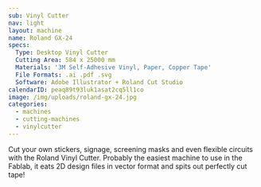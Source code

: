 ```yaml
---
sub: Vinyl Cutter
nav: light
layout: machine
name: Roland GX-24
specs:
  Type: Desktop Vinyl Cutter
  Cutting Area: 584 x 25000 mm
  Materials: '3M Self-Adhesive Vinyl, Paper, Copper Tape'
  File Formats: .ai .pdf .svg
  Software: Adobe Illustrator + Roland Cut Studio
calendarID: peaq89t93luk1asat2cq5ll1co
image: /img/uploads/roland-gx-24.jpg
categories:
  - machines
  - cutting-machines
  - vinylcutter
---
```


Cut your own stickers, signage, screening masks and even flexible circuits with the Roland Vinyl Cutter. Probably the easiest machine to use in the Fablab, it eats 2D design files in  vector format and spits out perfectly cut tape!
